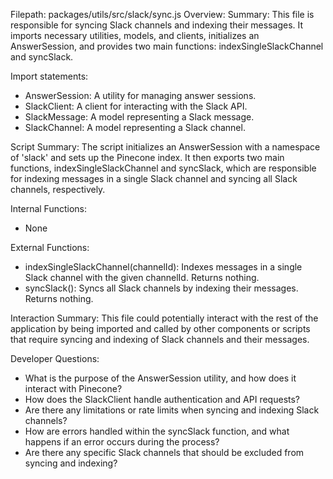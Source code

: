 Filepath: packages/utils/src/slack/sync.js
Overview: Summary:
This file is responsible for syncing Slack channels and indexing their messages. It imports necessary utilities, models, and clients, initializes an AnswerSession, and provides two main functions: indexSingleSlackChannel and syncSlack.

Import statements:
- AnswerSession: A utility for managing answer sessions.
- SlackClient: A client for interacting with the Slack API.
- SlackMessage: A model representing a Slack message.
- SlackChannel: A model representing a Slack channel.

Script Summary:
The script initializes an AnswerSession with a namespace of 'slack' and sets up the Pinecone index. It then exports two main functions, indexSingleSlackChannel and syncSlack, which are responsible for indexing messages in a single Slack channel and syncing all Slack channels, respectively.

Internal Functions:
- None

External Functions:
- indexSingleSlackChannel(channelId): Indexes messages in a single Slack channel with the given channelId. Returns nothing.
- syncSlack(): Syncs all Slack channels by indexing their messages. Returns nothing.

Interaction Summary:
This file could potentially interact with the rest of the application by being imported and called by other components or scripts that require syncing and indexing of Slack channels and their messages.

Developer Questions:
- What is the purpose of the AnswerSession utility, and how does it interact with Pinecone?
- How does the SlackClient handle authentication and API requests?
- Are there any limitations or rate limits when syncing and indexing Slack channels?
- How are errors handled within the syncSlack function, and what happens if an error occurs during the process?
- Are there any specific Slack channels that should be excluded from syncing and indexing?

